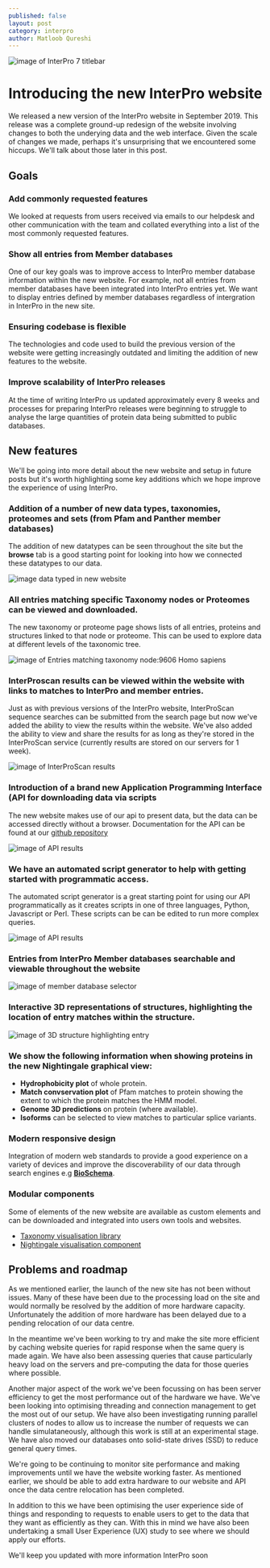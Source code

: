 ```yaml
---
published: false
layout: post
category: interpro
author: Matloob Qureshi
---
```



![image of InterPro 7 titlebar](https://github.com/ProteinsWebTeam/interpro-blog/blob/master/assets/media/images/posts/interpro7-titlebar.png)

# Introducing the new InterPro website

We released a new version of the InterPro website in September 2019. This release was a complete ground-up redesign 
of the website involving changes to both the underying data and the web interface. Given the scale of changes we made, 
perhaps it's unsurprising that we encountered some hiccups. We'll talk about those later in this post.

## Goals
### Add commonly requested features
We looked at requests from users received via emails to our helpdesk and other communication with the team and collated everything into a list of the most commonly requested features.
### Show all entries from Member databases
One of our key goals was to improve access to InterPro member database information within the new website. For example, not all entries from member databases have been integrated into InterPro entries yet. We want to display entries defined by member databases regardless of intergration in InterPro in the new site.
### Ensuring codebase is flexible
The technologies and code used to build the previous version of the website were getting increasingly outdated and
limiting the addition of new features to the website.
### Improve scalability of InterPro releases
At the time of writing InterPro us updated approximately every 8 weeks and processes for preparing InterPro releases
were beginning to struggle to analyse the large quantities of protein data being submitted to public databases.

## New features
We'll be going into more detail about the new website and setup in future posts but it's worth highlighting some 
key additions which we hope improve the experience of using InterPro.

### Addition of a number of new data types, taxonomies, proteomes and sets (from Pfam and Panther member databases)
The addition of new datatypes can be seen throughout the site but the **browse** tab is a good starting point for looking into how we connected these datatypes to our data.

![image data typed in new website](https://github.com/ProteinsWebTeam/interpro-blog/blob/master/assets/media/images/posts/interpro7-data-types.png)

### All entries matching specific **Taxonomy nodes** or Proteomes can be viewed and downloaded.
The new taxonomy or proteome page shows lists of all entries, proteins and structures linked to that node or proteome. This can be used to explore data at different levels of the taxonomic tree.

![image of Entries matching taxonomy node:9606 Homo sapiens](https://github.com/ProteinsWebTeam/interpro-blog/blob/master/assets/media/images/posts/interpro7-homo-sapiens-taxonomy-entry-view.png)

### InterProscan results can be viewed within the website with links to matches to InterPro and member entries.
Just as with previous versions of the InterPro website, InterProScan sequence searches can be submitted from the search page but now we've added the ability to view the results within the website. We've also added the ability to view and share the results for as long as they're stored in the InterProScan service (currently results are stored on our servers for 1 week).

![image of InterProScan results](https://github.com/ProteinsWebTeam/interpro-blog/blob/master/assets/media/images/posts/interpro7-interproscan-results.png)

### Introduction of a brand new Application Programming Interface (API for downloading data via scripts
The new website makes use of our api to present data, but the data can be accessed directly without a browser. Documentation for the API can be found at our [github repository](https://github.com/ProteinsWebTeam/interpro7-api/tree/master/docs)

![image of API results](https://github.com/ProteinsWebTeam/interpro-blog/blob/master/assets/media/images/posts/interpro7-api-json.png)

### We have an automated script generator to help with getting started with programmatic access.
The automated script generator is a great starting point for using our API programmatically as it creates scripts in one of three languages, Python, Javascript or Perl. These scripts can be can be edited to run more complex queries.

![image of API results](https://github.com/ProteinsWebTeam/interpro-blog/blob/master/assets/media/images/posts/interpro7-script-generator.png)

### Entries from InterPro Member databases searchable and viewable throughout the website
![image of member database selector](https://github.com/ProteinsWebTeam/interpro-blog/blob/master/assets/media/images/posts/interpro7-member-databases.png)

### Interactive 3D representations of structures, highlighting the location of entry matches within the structure.
![image of 3D structure highlighting entry](https://github.com/ProteinsWebTeam/interpro-blog/blob/master/assets/media/images/posts/interpro7-litemol.png)

### We show the following information when showing proteins in the new Nightingale graphical view:
  * **Hydrophobicity plot** of whole protein.
  * **Match convservation plot** of Pfam matches to protein showing the extent to which the protein matches the HMM model.
  * **Genome 3D predictions** on protein (where available).
  * **Isoforms** can be selected to view matches to particular splice variants.

### Modern responsive design
Integration of modern web standards to provide a good experience on a variety of devices and improve the discoverability 
of our data through search engines e.g [**BioSchema**](https://bioschemas.org/). 

### Modular components
Some of elements of the new website are available as custom elements and can be downloaded and integrated into users own tools and websites.

 * [Taxonomy visualisation library](https://www.npmjs.com/package/taxonomy-visualisation)
 * [Nightingale visualisation component](https://github.com/ebi-webcomponents/nightingale)

## Problems and roadmap
As we mentioned earlier, the launch of the new site has not been without issues. Many of these have been due to
the processing load on the site and would normally be resolved by the addition of more hardware capacity. 
Unfortunately the addition of more hardware has been delayed due to a pending relocation of our data centre.

In the meantime we've been working to try and make the site more efficient by caching website queries for rapid
response when the same query is made again. We have also been assessing queries that cause particularly heavy load 
on the servers and pre-computing the data for those queries where possible.

Another major aspect of the work we've been focussing on has been server efficiency to get the most performance out
of the hardware we have. We've been looking into optimising threading and connection management to get the most out
of our setup. We have also been investigating running parallel clusters of nodes to allow us to increase the number of
requests we can handle simulataneously, although this work is still at an experimental stage. We have also moved our 
databases onto solid-state drives (SSD) to reduce general query times.

We're going to be continuing to monitor site performance and making improvements until we have the website working
faster. As mentioned earlier, we should be able to add extra hardware to our website and API once the data centre 
relocation has been completed.

In addition to this we have been optimising the user experience side of things and responding to requests to enable
users to get to the data that they want as efficiently as they can. With this in mind we have also been undertaking
a small User Experience (UX) study to see where we should apply our efforts. 

We'll keep you updated with more information InterPro soon



